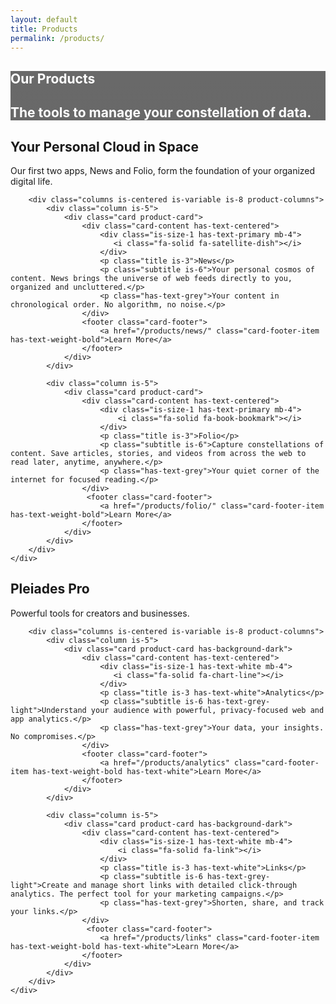```yaml
---
layout: default
title: Products
permalink: /products/
---
```


<style>
    /* The Lux theme handles its own font imports and background colors. */

    /* Hero Section Styling */
    .hero.is-primary {
        /* Image of the Pleiades Star Cluster */
        background-image: linear-gradient(rgba(10, 10, 10, 0.6), rgba(10, 10, 10, 0.8)), url('https://stargazehawaii.com/wp-content/uploads/2015/01/M45-Pleiades-Cluster.jpg');
        background-position: center center;
        background-size: cover;
        background-attachment: fixed; /* Creates a parallax effect */
    }

    .hero .title, .hero .subtitle {
        color: #fff;
    }

    /* Product card styling */
    .product-card {
        display: flex;
        flex-direction: column;
        height: 100%;
        transition: transform 0.3s ease, box-shadow 0.3s ease;
        border: 1px solid hsl(0, 0%, 93%); /* A subtle border to match the theme */
    }

    .product-card:hover {
        transform: translateY(-10px);
        box-shadow: 0 1rem 3rem rgba(0,0,0,.175)!important;
    }

    .card-content {
        flex-grow: 1;
    }
    
    /* Custom margin for the product columns */
    .product-columns {
        margin-top: 4.5rem;
    }

    .navbar.is-fixed-top {
        background-color: rgba(10, 10, 10, 0.85); /* Slightly darker for better contrast */
        backdrop-filter: blur(10px);
        -webkit-backdrop-filter: blur(10px);
    }

    /* Ensure navbar text and brand title is readable and white */
    .navbar-item, .navbar-item a, .navbar-brand a, .navbar-brand .title {
         color: #fff;
    }
    .navbar-item a:hover, .navbar-item.is-active {
        color: hsl(204, 86%, 53%);
    }

    /* Set logo icon to the new highlight color */
    .navbar-brand .fa-circle-nodes {
         color: #5f4dea !important;
    }
    
    .footer .footer-links a {
        margin: 0 10px;
    }

</style>

<section class="hero is-primary is-medium">
  <div class="hero-body">
    <div class="container">
      <h1 class="title is-1">
        Our Products
      </h1>
      <h2 class="subtitle is-3">
        The tools to manage your constellation of data.
      </h2>
    </div>
  </div>
</section>

<section class="section is-medium" id="products">
    <div class="container">
        <div class="has-text-centered">
            <h2 class="title is-2">Your Personal Cloud in Space</h2>
            <p class="subtitle is-5 has-text-grey-dark">Our first two apps, News and Folio, form the foundation of your organized digital life.</p>
        </div>
        
        <div class="columns is-centered is-variable is-8 product-columns">
            <div class="column is-5">
                <div class="card product-card">
                    <div class="card-content has-text-centered">
                        <div class="is-size-1 has-text-primary mb-4">
                           <i class="fa-solid fa-satellite-dish"></i>
                        </div>
                        <p class="title is-3">News</p>
                        <p class="subtitle is-6">Your personal cosmos of content. News brings the universe of web feeds directly to you, organized and uncluttered.</p>
                        <p class="has-text-grey">Your content in chronological order. No algorithm, no noise.</p>
                    </div>
                    <footer class="card-footer">
                        <a href="/products/news/" class="card-footer-item has-text-weight-bold">Learn More</a>
                    </footer>
                </div>
            </div>

            <div class="column is-5">
                <div class="card product-card">
                    <div class="card-content has-text-centered">
                        <div class="is-size-1 has-text-primary mb-4">
                            <i class="fa-solid fa-book-bookmark"></i>
                        </div>
                        <p class="title is-3">Folio</p>
                        <p class="subtitle is-6">Capture constellations of content. Save articles, stories, and videos from across the web to read later, anytime, anywhere.</p>
                        <p class="has-text-grey">Your quiet corner of the internet for focused reading.</p>
                    </div>
                     <footer class="card-footer">
                        <a href="/products/folio/" class="card-footer-item has-text-weight-bold">Learn More</a>
                    </footer>
                </div>
            </div>
        </div>
    </div>
</section>

<section class="section is-medium has-background-grey-darker" id="pro">
    <div class="container">
        <div class="has-text-centered">
            <h2 class="title is-2 has-text-white">Pleiades Pro</h2>
            <p class="subtitle is-5 has-text-grey-light">Powerful tools for creators and businesses.</p>
        </div>
        
        <div class="columns is-centered is-variable is-8 product-columns">
            <div class="column is-5">
                <div class="card product-card has-background-dark">
                    <div class="card-content has-text-centered">
                        <div class="is-size-1 has-text-white mb-4">
                           <i class="fa-solid fa-chart-line"></i>
                        </div>
                        <p class="title is-3 has-text-white">Analytics</p>
                        <p class="subtitle is-6 has-text-grey-light">Understand your audience with powerful, privacy-focused web and app analytics.</p>
                        <p class="has-text-grey">Your data, your insights. No compromises.</p>
                    </div>
                    <footer class="card-footer">
                        <a href="/products/analytics" class="card-footer-item has-text-weight-bold has-text-white">Learn More</a>
                    </footer>
                </div>
            </div>

            <div class="column is-5">
                <div class="card product-card has-background-dark">
                    <div class="card-content has-text-centered">
                        <div class="is-size-1 has-text-white mb-4">
                            <i class="fa-solid fa-link"></i>
                        </div>
                        <p class="title is-3 has-text-white">Links</p>
                        <p class="subtitle is-6 has-text-grey-light">Create and manage short links with detailed click-through analytics. The perfect tool for your marketing campaigns.</p>
                        <p class="has-text-grey">Shorten, share, and track your links.</p>
                    </div>
                     <footer class="card-footer">
                        <a href="/products/links" class="card-footer-item has-text-weight-bold has-text-white">Learn More</a>
                    </footer>
                </div>
            </div>
        </div>
    </div>
</section>
